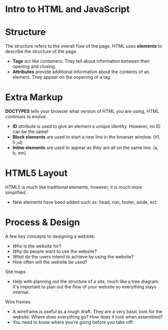 # Intro to HTML and JavaScript

# Structure   

 The structure refers to the overall flow of the page. HTML uses **elements** to describe the structure of the page.

- **Tags** act like containers. They tell about information between their opening and closing.
- **Attributes** provide additional information about the contents of an element. They appear on the oopening of a tag.

# Extra Markup

**DOCTYPES** tells your browser what version of HTML you are using, HTML continues to evolve.
- **ID** attribute is used to give an element a unique identity. However, no ID can be the same!
- **Block elements** are used to start a new line in the browser window. (h1, li ,ul)
- **Inline elements** are used to appear as they are all on the same line. (a, b, em)

# HTML5 Layout
HTML5 is much like traditional elements, however, it is much more simplified.
- New elements have beed added such as: head, nav, footer, aside, ect. 

# Process & Design
A few key concepts to designing a website:
- *Who* is the website for?
- *Why* do people want to use the website?
- *What* do the users intend to achieve by using the website?
- *How* often will the website be used?

Site maps
- Help with planning out the structure of a site, much like a tree diagram. It's important to plan out the flow of your website so everything stays internal.

Wire frames
  - A wireframe is useful as a rough draft. They are a very basic look for the website. Where does everything go? How does it look when assembled?
 - You need to know where you're going before you take off!